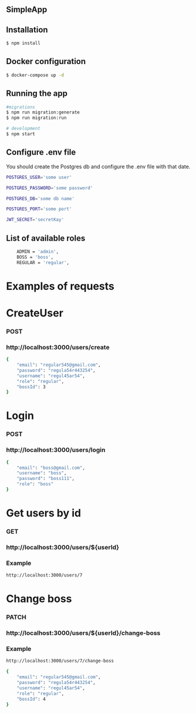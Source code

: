 ## SimpleApp

## Installation

```bash
$ npm install
```
## Docker configuration
```bash
$ docker-compose up -d
```

## Running the app

```bash
#migrations
$ npm run migration:generate
$ npm run migration:run

# development
$ npm start

```

## Configure .env file
You should create the Postgres db and configure the .env file with that date.
```bash
POSTGRES_USER='some user'

POSTGRES_PASSWORD='some password'

POSTGRES_DB='some db name'

POSTGRES_PORT='some port'

JWT_SECRET='secretKay'
```

## List of available roles
```bash
    ADMIN = 'admin',
    BOSS = 'boss',
    REGULAR = 'regular',
```

# Examples of requests
# CreateUser
### POST

### http://localhost:3000/users/create
``` bash 
{
    "email": "regular545@gmail.com",
    "password": "regula54r443254",
    "username": "regul45ar54",
    "role": "regular",
    "bossId": 3
}
```
# Login
### POST
### http://localhost:3000/users/login
``` bash 
{
    "email": "boss@gmail.com",
    "username": "boss",
    "password": "boss111",
    "role": "boss"
}
```

# Get users by id
### GET
### http://localhost:3000/users/${userId}
### Example
```bash
http://localhost:3000/users/7
```
# Change boss
### PATCH
### http://localhost:3000/users/${userId}/change-boss
### Example
```bash
http://localhost:3000/users/7/change-boss
```
``` bash 
{
    "email": "regular545@gmail.com",
    "password": "regula54r443254",
    "username": "regul45ar54",
    "role": "regular",
    "bossId": 4
}
```
